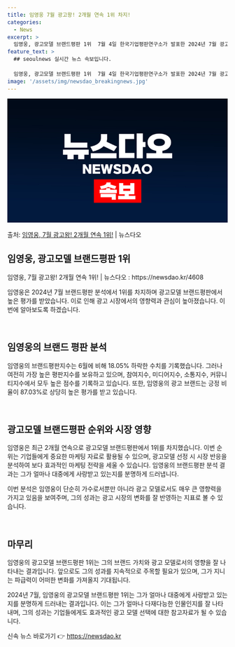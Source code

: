 ```yaml
---
title: 임영웅 7월 광고왕! 2개월 연속 1위 차지!
categories:
  - News
excerpt: >
  임영웅, 광고모델 브랜드평판 1위  7월 4일 한국기업평판연구소가 발표한 2024년 7월 광고모델 브랜드평판…
feature_text: >
  ## seoulnews 실시간 뉴스 속보입니다.

  임영웅, 광고모델 브랜드평판 1위  7월 4일 한국기업평판연구소가 발표한 2024년 7월 광고모델 브랜드평판…
image: '/assets/img/newsdao_breakingnews.jpg'
---
```


![뉴스다오 속보](/assets/img/newsdao_breakingnews.jpg)

<p>출처: <a href="https://newsdao.kr/4608" rel="dofollow">임영웅, 7월 광고왕! 2개월 연속 1위!</a> | 뉴스다오</p>

<h2 data-ke-size="size26">임영웅, 광고모델 브랜드평판 1위</h2>
임영웅, 7월 광고왕! 2개월 연속 1위! | 뉴스다오 : https://newsdao.kr/4608

임영웅은 2024년 7월 브랜드평판 분석에서 1위를 차지하며 광고모델 브랜드평판에서 높은 평가를 받았습니다. 이로 인해 광고 시장에서의 영향력과 관심이 높아졌습니다. 이번에 알아보도록 하겠습니다.

<p data-ke-size="size16"> &nbsp;</p>

<h2 data-ke-size="size24">임영웅의 브랜드 평판 분석</h2>
임영웅의 브랜드평판지수는 6월에 비해 18.05% 하락한 수치를 기록했습니다. 그러나 여전히 가장 높은 평판지수를 보유하고 있으며, 참여지수, 미디어지수, 소통지수, 커뮤니티지수에서 모두 높은 점수를 기록하고 있습니다. 또한, 임영웅의 광고 브랜드는 긍정 비율이 87.03%로 상당히 높은 평가를 받고 있습니다.

<p data-ke-size="size16"> &nbsp;</p>

<h2 data-ke-size="size24">광고모델 브랜드평판 순위와 시장 영향</h2>
임영웅은 최근 2개월 연속으로 광고모델 브랜드평판에서 1위를 차지했습니다. 이번 순위는 기업들에게 중요한 마케팅 자료로 활용될 수 있으며, 광고모델 선정 시 시장 반응을 분석하여 보다 효과적인 마케팅 전략을 세울 수 있습니다. 임영웅의 브랜드평판 분석 결과는 그가 얼마나 대중에게 사랑받고 있는지를 분명하게 드러냅니다.

이번 분석은 임영웅이 단순히 가수로서뿐만 아니라 광고 모델로서도 매우 큰 영향력을 가지고 있음을 보여주며, 그의 성과는 광고 시장의 변화를 잘 반영하는 지표로 볼 수 있습니다.

<p data-ke-size="size16"> &nbsp;</p>

<h2 data-ke-size="size24">마무리</h2>
임영웅의 광고모델 브랜드평판 1위는 그의 브랜드 가치와 광고 모델로서의 영향을 잘 나타내는 결과입니다. 앞으로도 그의 성과를 지속적으로 주목할 필요가 있으며, 그가 지니는 파급력이 어떠한 변화를 가져올지 기대됩니다.

2024년 7월, 임영웅의 광고모델 브랜드평판 1위는 그가 얼마나 대중에게 사랑받고 있는지를 분명하게 드러내는 결과입니다. 이는 그가 얼마나 다재다능한 인물인지를 잘 나타내며, 그의 성과는 기업들에게도 효과적인 광고 모델 선택에 대한 참고자료가 될 수 있습니다. 

신속 뉴스 바로가기 👉 <a href="https://newsdao.kr" rel="dofollow">https://newsdao.kr</a>


